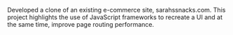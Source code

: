 Developed a clone of an existing e-commerce site, sarahssnacks.com. This project highlights the use of JavaScript frameworks to recreate a UI and at the same time, improve page routing performance.
